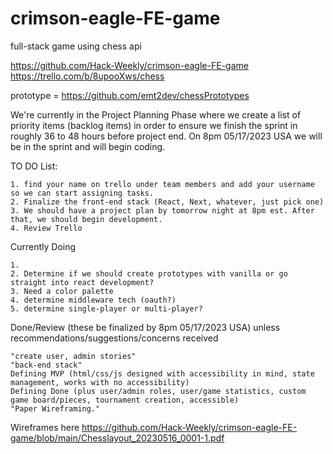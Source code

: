 # crimson-eagle-FE-game
full-stack game using chess api

https://github.com/Hack-Weekly/crimson-eagle-FE-game
https://trello.com/b/8upooXws/chess

prototype = https://github.com/emt2dev/chessPrototypes

We're currently in the Project Planning Phase where we create a list of priority items (backlog items) in order to ensure we finish the sprint in roughly 36 to 48 hours before project end. On 8pm 05/17/2023 USA we will be in the sprint and will begin coding.

TO DO List:
```
1. find your name on trello under team members and add your username so we can start assigning tasks.
2. Finalize the front-end stack (React, Next, whatever, just pick one)
3. We should have a project plan by tomorrow night at 8pm est. After that, we should begin development.
4. Review Trello

```
Currently Doing
```
1. 
2. Determine if we should create prototypes with vanilla or go straight into react development?
3. Need a color palette
4. determine middleware tech (oauth?)
5. determine single-player or multi-player?
```
Done/Review (these be finalized by 8pm 05/17/2023 USA) unless recommendations/suggestions/concerns received
```
"create user, admin stories"
"back-end stack"
Defining MVP (html/css/js designed with accessibility in mind, state management, works with no accessibility)
Defining Done (plus user/admin roles, user/game statistics, custom game board/pieces, tournament creation, accessible)
"Paper Wireframing."
```
Wireframes here https://github.com/Hack-Weekly/crimson-eagle-FE-game/blob/main/Chesslayout_20230516_0001-1.pdf
